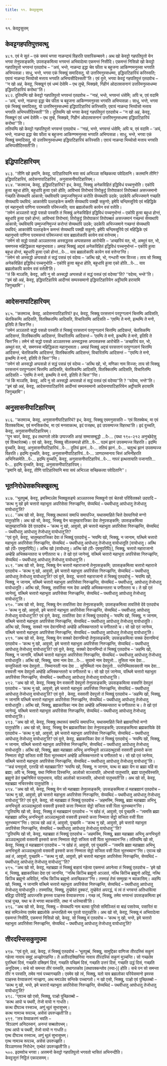 ```yaml
---
title: ११. केवट्टसुत्तम्

---
```

११. केवट्टसुत्तम्  


## केवट्टगहपतिपुत्तवत्थु

४८१. एवं मे सुतं – एकं समयं भगवा नाळन्दायं विहरति पावारिकम्बवने। अथ खो केवट्टो गहपतिपुत्तो येन भगवा तेनुपसङ्कमि; उपसङ्कमित्वा भगवन्तं अभिवादेत्वा एकमन्तं निसीदि। एकमन्तं निसिन्नो खो केवट्टो गहपतिपुत्तो भगवन्तं एतदवोच – ‘‘अयं, भन्ते, नाळन्दा इद्धा चेव फीता च बहुजना आकिण्णमनुस्सा भगवति अभिप्पसन्ना। साधु, भन्ते, भगवा एकं भिक्खुं समादिसतु, यो उत्तरिमनुस्सधम्मा, इद्धिपाटिहारियं करिस्सति; एवायं नाळन्दा भिय्योसो मत्ताय भगवति अभिप्पसीदिस्सती’’ति। एवं वुत्ते, भगवा केवट्टं गहपतिपुत्तं एतदवोच – ‘‘न खो अहं, केवट्ट, भिक्खूनं एवं धम्मं देसेमि – एथ तुम्हे, भिक्खवे, गिहीनं ओदातवसनानं उत्तरिमनुस्सधम्मा इद्धिपाटिहारियं करोथा’’ति।  
४८२. दुतियम्पि खो केवट्टो गहपतिपुत्तो भगवन्तं एतदवोच – ‘‘नाहं, भन्ते, भगवन्तं धंसेमि; अपि च, एवं वदामि – ‘अयं, भन्ते, नाळन्दा इद्धा चेव फीता च बहुजना आकिण्णमनुस्सा भगवति अभिप्पसन्ना। साधु, भन्ते, भगवा एकं भिक्खुं समादिसतु, यो उत्तरिमनुस्सधम्मा इद्धिपाटिहारियं करिस्सति; एवायं नाळन्दा भिय्योसो मत्ताय भगवति अभिप्पसीदिस्सती’’’ति। दुतियम्पि खो भगवा केवट्टं गहपतिपुत्तं एतदवोच – ‘‘न खो अहं, केवट्ट, भिक्खूनं एवं धम्मं देसेमि – एथ तुम्हे, भिक्खवे, गिहीनं ओदातवसनानं उत्तरिमनुस्सधम्मा इद्धिपाटिहारियं करोथा’’’ति।  
ततियम्पि खो केवट्टो गहपतिपुत्तो भगवन्तं एतदवोच – ‘‘नाहं, भन्ते, भगवन्तं धंसेमि; अपि च, एवं वदामि – ‘अयं, भन्ते, नाळन्दा इद्धा चेव फीता च बहुजना आकिण्णमनुस्सा भगवति अभिप्पसन्ना। साधु, भन्ते, भगवा एकं भिक्खुं समादिसतु, यो उत्तरिमनुस्सधम्मा इद्धिपाटिहारियं करिस्सति। एवायं नाळन्दा भिय्योसो मत्ताय भगवति अभिप्पसीदिस्सती’ति।  


## इद्धिपाटिहारियम्

४८३. ‘‘तीणि खो इमानि, केवट्ट, पाटिहारियानि मया सयं अभिञ्ञा सच्छिकत्वा पवेदितानि। कतमानि तीणि? इद्धिपाटिहारियं, आदेसनापाटिहारियं , अनुसासनीपाटिहारियम्।  
४८४. ‘‘कतमञ्च, केवट्ट, इद्धिपाटिहारियं? इध, केवट्ट, भिक्खु अनेकविहितं इद्धिविधं पच्चनुभोति। एकोपि हुत्वा बहुधा होति, बहुधापि हुत्वा एको होति; आविभावं तिरोभावं तिरोकुट्टं तिरोपाकारं तिरोपब्बतं असज्जमानो गच्छति सेय्यथापि आकासे; पथवियापि उम्मुज्जनिमुज्जं करोति सेय्यथापि उदके; उदकेपि अभिज्जमाने गच्छति सेय्यथापि पथवियं; आकासेपि पल्लङ्केन कमति सेय्यथापि पक्खी सकुणो; इमेपि चन्दिमसूरिये एवं महिद्धिके एवं महानुभावे पाणिना परामसति परिमज्जति; याव ब्रह्मलोकापि कायेन वसं वत्तेति।  
‘‘तमेनं अञ्ञतरो सद्धो पसन्नो पस्सति तं भिक्खुं अनेकविहितं इद्धिविधं पच्चनुभोन्तं – एकोपि हुत्वा बहुधा होन्तं, बहुधापि हुत्वा एको होन्तं; आविभावं तिरोभावं; तिरोकुट्टं तिरोपाकारं तिरोपब्बतं असज्जमानं गच्छन्तं सेय्यथापि आकासे; पथवियापि उम्मुज्जनिमुज्जं करोन्तं सेय्यथापि उदके; उदकेपि अभिज्जमाने गच्छन्तं सेय्यथापि पथवियं; आकासेपि पल्लङ्केन कमन्तं सेय्यथापि पक्खी सकुणो; इमेपि चन्दिमसूरिये एवं महिद्धिके एवं महानुभावे पाणिना परामसन्तं परिमज्जन्तं याव ब्रह्मलोकापि कायेन वसं वत्तेन्तम्।  
‘‘तमेनं सो सद्धो पसन्नो अञ्ञतरस्स अस्सद्धस्स अप्पसन्नस्स आरोचेति – ‘अच्छरियं वत, भो, अब्भुतं वत, भो, समणस्स महिद्धिकता महानुभावता। अमाहं भिक्खुं अद्दसं अनेकविहितं इद्धिविधं पच्चनुभोन्तं – एकोपि हुत्वा बहुधा होन्तं, बहुधापि हुत्वा एको होन्तं…पे॰… याव ब्रह्मलोकापि कायेन वसं वत्तेन्त’न्ति।  
‘‘तमेनं सो अस्सद्धो अप्पसन्नो तं सद्धं पसन्नं एवं वदेय्य – ‘अत्थि खो, भो, गन्धारी नाम विज्जा। ताय सो भिक्खु अनेकविहितं इद्धिविधं पच्चनुभोति – एकोपि हुत्वा बहुधा होति, बहुधापि हुत्वा एको होति…पे॰… याव ब्रह्मलोकापि कायेन वसं वत्तेती’ति।  
‘‘तं किं मञ्ञसि, केवट्ट, अपि नु सो अस्सद्धो अप्पसन्नो तं सद्धं पसन्नं एवं वदेय्या’’ति? ‘‘वदेय्य, भन्ते’’ति। ‘‘इमं खो अहं, केवट्ट, इद्धिपाटिहारिये आदीनवं सम्पस्समानो इद्धिपाटिहारियेन अट्टीयामि हरायामि जिगुच्छामि’’।  


## आदेसनापाटिहारियम्

४८५. ‘‘कतमञ्च, केवट्ट, आदेसनापाटिहारियं? इध, केवट्ट, भिक्खु परसत्तानं परपुग्गलानं चित्तम्पि आदिसति, चेतसिकम्पि आदिसति, वितक्कितम्पि आदिसति, विचारितम्पि आदिसति – ‘एवम्पि ते मनो, इत्थम्पि ते मनो, इतिपि ते चित्त’न्ति।  
‘‘तमेनं अञ्ञतरो सद्धो पसन्नो पस्सति तं भिक्खुं परसत्तानं परपुग्गलानं चित्तम्पि आदिसन्तं, चेतसिकम्पि आदिसन्तं, वितक्कितम्पि आदिसन्तं, विचारितम्पि आदिसन्तं – ‘एवम्पि ते मनो, इत्थम्पि ते मनो, इतिपि ते चित्त’न्ति। तमेनं सो सद्धो पसन्नो अञ्ञतरस्स अस्सद्धस्स अप्पसन्नस्स आरोचेति – ‘अच्छरियं वत, भो, अब्भुतं वत, भो, समणस्स महिद्धिकता महानुभावता। अमाहं भिक्खुं अद्दसं परसत्तानं परपुग्गलानं चित्तम्पि आदिसन्तं, चेतसिकम्पि आदिसन्तं, वितक्कितम्पि आदिसन्तं, विचारितम्पि आदिसन्तं – ‘‘एवम्पि ते मनो, इत्थम्पि ते मनो, इतिपि ते चित्त’’’न्ति।  
‘‘तमेनं सो अस्सद्धो अप्पसन्नो तं सद्धं पसन्नं एवं वदेय्य – ‘अत्थि खो, भो, मणिका नाम विज्जा; ताय सो भिक्खु परसत्तानं परपुग्गलानं चित्तम्पि आदिसति, चेतसिकम्पि आदिसति, वितक्कितम्पि आदिसति, विचारितम्पि आदिसति – ‘एवम्पि ते मनो, इत्थम्पि ते मनो, इतिपि ते चित्त’’’न्ति।  
‘‘तं किं मञ्ञसि, केवट्ट, अपि नु सो अस्सद्धो अप्पसन्नो तं सद्धं पसन्नं एवं वदेय्या’’ति ? ‘‘वदेय्य, भन्ते’’ति। ‘‘इमं खो अहं, केवट्ट, आदेसनापाटिहारिये आदीनवं सम्पस्समानो आदेसनापाटिहारियेन अट्टीयामि हरायामि जिगुच्छामि’’।  


## अनुसासनीपाटिहारियम्

४८६. ‘‘कतमञ्च, केवट्ट, अनुसासनीपाटिहारियं? इध, केवट्ट, भिक्खु एवमनुसासति – ‘एवं वितक्केथ, मा एवं वितक्कयित्थ, एवं मनसिकरोथ, मा एवं मनसाकत्थ, इदं पजहथ, इदं उपसम्पज्ज विहरथा’ति। इदं वुच्चति, केवट्ट, अनुसासनीपाटिहारियम्।  
‘‘पुन चपरं, केवट्ट, इध तथागतो लोके उप्पज्जति अरहं सम्मासम्बुद्धो …पे॰… (यथा १९०-२१२ अनुच्छेदेसु एवं वित्थारेतब्बं)। एवं खो, केवट्ट, भिक्खु सीलसम्पन्नो होति…पे॰… पठमं झानं उपसम्पज्ज विहरति। इदम्पि वुच्चति, केवट्ट, अनुसासनीपाटिहारियं…पे॰… दुतियं झानं…पे॰… ततियं झानं…पे॰… चतुत्थं झानं उपसम्पज्ज विहरति। इदम्पि वुच्चति, केवट्ट, अनुसासनीपाटिहारियं…पे॰… ञाणदस्सनाय चित्तं अभिनीहरति अभिनिन्नामेति…पे॰… इदम्पि वुच्चति, केवट्ट, अनुसासनीपाटिहारियं…पे॰… नापरं इत्थत्तायाति पजानाति…पे॰… इदम्पि वुच्चति, केवट्ट, अनुसासनीपाटिहारियम्।  
‘‘इमानि खो, केवट्ट, तीणि पाटिहारियानि मया सयं अभिञ्ञा सच्छिकत्वा पवेदितानि’’।  


## भूतनिरोधेसकभिक्खुवत्थु

४८७. ‘‘भूतपुब्बं, केवट्ट, इमस्मिञ्ञेव भिक्खुसङ्घे अञ्ञतरस्स भिक्खुनो एवं चेतसो परिवितक्को उदपादि – ‘कत्थ नु खो इमे चत्तारो महाभूता अपरिसेसा निरुज्झन्ति, सेय्यथिदं – पथवीधातु आपोधातु तेजोधातु वायोधातू’ति?  
४८८. ‘‘अथ खो सो, केवट्ट, भिक्खु तथारूपं समाधिं समापज्जि, यथासमाहिते चित्ते देवयानियो मग्गो पातुरहोसि। अथ खो सो, केवट्ट, भिक्खु येन चातुमहाराजिका देवा तेनुपसङ्कमि; उपसङ्कमित्वा चातुमहाराजिके देवे एतदवोच – ‘कत्थ नु खो, आवुसो, इमे चत्तारो महाभूता अपरिसेसा निरुज्झन्ति, सेय्यथिदं – पथवीधातु आपोधातु तेजोधातु वायोधातू’ति?  
‘‘एवं वुत्ते, केवट्ट, चातुमहाराजिका देवा तं भिक्खुं एतदवोचुं – ‘मयम्पि खो, भिक्खु, न जानाम, यत्थिमे चत्तारो महाभूता अपरिसेसा निरुज्झन्ति, सेय्यथिदं – पथवीधातु आपोधातु तेजोधातु वायोधातूति [वायोधातु। अत्थि खो (पी॰ एवमुपरिपि)]। अत्थि खो [वायोधातु। अत्थि खो (पी॰ एवमुपरिपि)], भिक्खु, चत्तारो महाराजानो अम्हेहि अभिक्कन्ततरा च पणीततरा च। ते खो एतं जानेय्युं, यत्थिमे चत्तारो महाभूता अपरिसेसा निरुज्झन्ति, सेय्यथिदं – पथवीधातु आपोधातु तेजोधातु वायोधातू’ति।  
४८९. ‘‘अथ खो सो, केवट्ट, भिक्खु येन चत्तारो महाराजानो तेनुपसङ्कमि; उपसङ्कमित्वा चत्तारो महाराजे एतदवोच – ‘कत्थ नु खो, आवुसो, इमे चत्तारो महाभूता अपरिसेसा निरुज्झन्ति, सेय्यथिदं – पथवीधातु आपोधातु तेजोधातु वायोधातू’ति? एवं वुत्ते, केवट्ट, चत्तारो महाराजानो तं भिक्खुं एतदवोचुं – ‘मयम्पि खो, भिक्खु, न जानाम, यत्थिमे चत्तारो महाभूता अपरिसेसा निरुज्झन्ति, सेय्यथिदं – पथवीधातु, आपोधातु तेजोधातु वायोधातूति। अत्थि खो, भिक्खु, तावतिंसा नाम देवा अम्हेहि अभिक्कन्ततरा च पणीततरा च। ते खो एतं जानेय्युं, यत्थिमे चत्तारो महाभूता अपरिसेसा निरुज्झन्ति, सेय्यथिदं – पथवीधातु आपोधातु तेजोधातु वायोधातू’ति।  
४९०. ‘‘अथ खो सो, केवट्ट, भिक्खु येन तावतिंसा देवा तेनुपसङ्कमि; उपसङ्कमित्वा तावतिंसे देवे एतदवोच – ‘कत्थ नु खो, आवुसो, इमे चत्तारो महाभूता अपरिसेसा निरुज्झन्ति, सेय्यथिदं – पथवीधातु आपोधातु तेजोधातु वायोधातू’ति? एवं वुत्ते, केवट्ट, तावतिंसा देवा तं भिक्खुं एतदवोचुं – ‘मयम्पि खो, भिक्खु, न जानाम, यत्थिमे चत्तारो महाभूता अपरिसेसा निरुज्झन्ति, सेय्यथिदं – पथवीधातु आपोधातु तेजोधातु वायोधातूति। अत्थि खो, भिक्खु, सक्को नाम देवानमिन्दो अम्हेहि अभिक्कन्ततरो च पणीततरो च। सो खो एतं जानेय्य, यत्थिमे चत्तारो महाभूता अपरिसेसा निरुज्झन्ति, सेय्यथिदं – पथवीधातु आपोधातु तेजोधातु वायोधातू’ति।  
४९१. ‘‘अथ खो सो, केवट्ट, भिक्खु येन सक्को देवानमिन्दो तेनुपसङ्कमि; उपसङ्कमित्वा सक्कं देवानमिन्दं एतदवोच – ‘कत्थ नु खो, आवुसो, इमे चत्तारो महाभूता अपरिसेसा निरुज्झन्ति, सेय्यथिदं – पथवीधातु आपोधातु तेजोधातु वायोधातू’ति? एवं वुत्ते, केवट्ट, सक्को देवानमिन्दो तं भिक्खुं एतदवोच – ‘अहम्पि खो, भिक्खु, न जानामि, यत्थिमे चत्तारो महाभूता अपरिसेसा निरुज्झन्ति, सेय्यथिदं – पथवीधातु आपोधातु तेजोधातु वायोधातूति। अत्थि खो, भिक्खु, यामा नाम देवा…पे॰… सुयामो नाम देवपुत्तो… तुसिता नाम देवा… सन्तुस्सितो नाम देवपुत्तो… निम्मानरती नाम देवा … सुनिम्मितो नाम देवपुत्तो… परनिम्मितवसवत्ती नाम देवा… वसवत्ती नाम देवपुत्तो अम्हेहि अभिक्कन्ततरो च पणीततरो च। सो खो एतं जानेय्य, यत्थिमे चत्तारो महाभूता अपरिसेसा निरुज्झन्ति, सेय्यथिदं – पथवीधातु आपोधातु तेजोधातु वायोधातू’ति।  
४९२. ‘‘अथ खो सो, केवट्ट, भिक्खु येन वसवत्ती देवपुत्तो तेनुपसङ्कमि; उपसङ्कमित्वा वसवत्तिं देवपुत्तं एतदवोच – ‘कत्थ नु खो, आवुसो, इमे चत्तारो महाभूता अपरिसेसा निरुज्झन्ति, सेय्यथिदं – पथवीधातु आपोधातु तेजोधातु वायोधातू’ति? एवं वुत्ते , केवट्ट, वसवत्ती देवपुत्तो तं भिक्खुं एतदवोच – ‘अहम्पि खो, भिक्खु, न जानामि यत्थिमे चत्तारो महाभूता अपरिसेसा निरुज्झन्ति, सेय्यथिदं – पथवीधातु आपोधातु तेजोधातु वायोधातूति। अत्थि खो, भिक्खु, ब्रह्मकायिका नाम देवा अम्हेहि अभिक्कन्ततरा च पणीततरा च। ते खो एतं जानेय्युं, यत्थिमे चत्तारो महाभूता अपरिसेसा निरुज्झन्ति, सेय्यथिदं – पथवीधातु आपोधातु तेजोधातु वायोधातू’ति।  
४९३. ‘‘अथ खो सो, केवट्ट, भिक्खु तथारूपं समाधिं समापज्जि, यथासमाहिते चित्ते ब्रह्मयानियो मग्गो पातुरहोसि। अथ खो सो, केवट्ट, भिक्खु येन ब्रह्मकायिका देवा तेनुपसङ्कमि; उपसङ्कमित्वा ब्रह्मकायिके देवे एतदवोच – ‘कत्थ नु खो, आवुसो, इमे चत्तारो महाभूता अपरिसेसा निरुज्झन्ति, सेय्यथिदं – पथवीधातु आपोधातु तेजोधातु वायोधातू’ति? एवं वुत्ते, केवट्ट, ब्रह्मकायिका देवा तं भिक्खुं एतदवोचुं – ‘मयम्पि खो, भिक्खु, न जानाम, यत्थिमे चत्तारो महाभूता अपरिसेसा निरुज्झन्ति, सेय्यथिदं – पथवीधातु आपोधातु तेजोधातु वायोधातूति। अत्थि खो, भिक्खु, ब्रह्मा महाब्रह्मा अभिभू अनभिभूतो अञ्ञदत्थुदसो वसवत्ती इस्सरो कत्ता निम्माता सेट्ठो सजिता वसी पिता भूतभब्यानं अम्हेहि अभिक्कन्ततरो च पणीततरो च। सो खो एतं जानेय्य, यत्थिमे चत्तारो महाभूता अपरिसेसा निरुज्झन्ति, सेय्यथिदं – पथवीधातु आपोधातु तेजोधातु वायोधातू’’ति।  
‘‘‘कहं पनावुसो, एतरहि सो महाब्रह्मा’ति? ‘मयम्पि खो, भिक्खु, न जानाम, यत्थ वा ब्रह्मा येन वा ब्रह्मा यहिं वा ब्रह्मा; अपि च, भिक्खु, यथा निमित्ता दिस्सन्ति, आलोको सञ्जायति, ओभासो पातुभवति, ब्रह्मा पातुभविस्सति, ब्रह्मुनो हेतं पुब्बनिमित्तं पातुभावाय, यदिदं आलोको सञ्जायति, ओभासो पातुभवती’ति। अथ खो सो, केवट्ट, महाब्रह्मा नचिरस्सेव पातुरहोसि ।  
४९४. ‘‘अथ खो सो, केवट्ट, भिक्खु येन सो महाब्रह्मा तेनुपसङ्कमि; उपसङ्कमित्वा तं महाब्रह्मानं एतदवोच – ‘कत्थ नु खो, आवुसो, इमे चत्तारो महाभूता अपरिसेसा निरुज्झन्ति, सेय्यथिदं – पथवीधातु आपोधातु तेजोधातु वायोधातू’’ति? एवं वुत्ते, केवट्ट, सो महाब्रह्मा तं भिक्खुं एतदवोच – ‘अहमस्मि, भिक्खु, ब्रह्मा महाब्रह्मा अभिभू अनभिभूतो अञ्ञदत्थुदसो वसवत्ती इस्सरो कत्ता निम्माता सेट्ठो सजिता वसी पिता भूतभब्यान’न्ति।  
‘‘दुतियम्पि खो सो, केवट्ट, भिक्खु तं महाब्रह्मानं एतदवोच – ‘न खोहं तं, आवुसो, एवं पुच्छामि – ‘‘त्वमसि ब्रह्मा महाब्रह्मा अभिभू अनभिभूतो अञ्ञदत्थुदसो वसवत्ती इस्सरो कत्ता निम्माता सेट्ठो सजिता वसी पिता भूतभब्यान’’न्ति। एवञ्च खो अहं तं, आवुसो, पुच्छामि – ‘‘कत्थ नु खो, आवुसो, इमे चत्तारो महाभूता अपरिसेसा निरुज्झन्ति, सेय्यथिदं – पथवीधातु आपोधातु तेजोधातु वायोधातू’’’ति?  
‘‘दुतियम्पि खो सो, केवट्ट, महाब्रह्मा तं भिक्खुं एतदवोच – ‘अहमस्मि, भिक्खु, ब्रह्मा महाब्रह्मा अभिभू अनभिभूतो अञ्ञदत्थुदसो वसवत्ती इस्सरो कत्ता निम्माता सेट्ठो सजिता वसी पिता भूतभब्यान’न्ति। ततियम्पि खो सो, केवट्ट, भिक्खु तं महाब्रह्मानं एतदवोच – ‘न खोहं तं, आवुसो, एवं पुच्छामि – ‘‘त्वमसि ब्रह्मा महाब्रह्मा अभिभू अनभिभूतो अञ्ञदत्थुदसो वसवत्ती इस्सरो कत्ता निम्माता सेट्ठो सजिता वसी पिता भूतभब्यान’’न्ति। एवञ्च खो अहं तं, आवुसो, पुच्छामि – ‘‘कत्थ नु खो, आवुसो, इमे चत्तारो महाभूता अपरिसेसा निरुज्झन्ति, सेय्यथिदं – पथवीधातु आपोधातु तेजोधातु वायोधातू’’’ति?  
४९५. ‘‘अथ खो सो, केवट्ट, महाब्रह्मा तं भिक्खुं बाहायं गहेत्वा एकमन्तं अपनेत्वा तं भिक्खुं एतदवोच – ‘इमे खो मं, भिक्खु, ब्रह्मकायिका देवा एवं जानन्ति, ‘‘नत्थि किञ्चि ब्रह्मुनो अञ्ञातं, नत्थि किञ्चि ब्रह्मुनो अदिट्ठं, नत्थि किञ्चि ब्रह्मुनो अविदितं, नत्थि किञ्चि ब्रह्मुनो असच्छिकत’’न्ति। तस्माहं तेसं सम्मुखा न ब्याकासिम्। अहम्पि खो, भिक्खु, न जानामि यत्थिमे चत्तारो महाभूता अपरिसेसा निरुज्झन्ति, सेय्यथिदं – पथवीधातु आपोधातु तेजोधातु वायोधातूति। तस्मातिह, भिक्खु, तुय्हेवेतं दुक्कटं, तुय्हेवेतं अपरद्धं, यं त्वं तं भगवन्तं अतिधावित्वा बहिद्धा परियेट्ठिं आपज्जसि इमस्स पञ्हस्स वेय्याकरणाय। गच्छ त्वं, भिक्खु, तमेव भगवन्तं उपसङ्कमित्वा इमं पञ्हं पुच्छ, यथा च ते भगवा ब्याकरोति, तथा नं धारेय्यासी’ति।  
४९६. ‘‘अथ खो सो, केवट्ट, भिक्खु – सेय्यथापि नाम बलवा पुरिसो समिञ्जितं वा बाहं पसारेय्य, पसारितं वा बाहं समिञ्जेय्य एवमेव ब्रह्मलोके अन्तरहितो मम पुरतो पातुरहोसि। अथ खो सो, केवट्ट, भिक्खु मं अभिवादेत्वा एकमन्तं निसीदि, एकमन्तं निसिन्नो खो, केवट्ट, सो भिक्खु मं एतदवोच – ‘कत्थ नु खो, भन्ते, इमे चत्तारो महाभूता अपरिसेसा निरुज्झन्ति, सेय्यथिदं – पथवीधातु आपोधातु तेजोधातु वायोधातू’ति?  


## तीरदस्सिसकुणुपमा

४९७. ‘‘एवं वुत्ते, अहं, केवट्ट, तं भिक्खुं एतदवोचं – ‘भूतपुब्बं, भिक्खु, सामुद्दिका वाणिजा तीरदस्सिं सकुणं गहेत्वा नावाय समुद्दं अज्झोगाहन्ति। ते अतीरदक्खिनिया नावाय तीरदस्सिं सकुणं मुञ्चन्ति। सो गच्छतेव पुरत्थिमं दिसं, गच्छति दक्खिणं दिसं, गच्छति पच्छिमं दिसं, गच्छति उत्तरं दिसं, गच्छति उद्धं दिसं, गच्छति अनुदिसम्। सचे सो समन्ता तीरं पस्सति, तथागतकोव [तथापक्कन्तोव (स्या॰)] होति। सचे पन सो समन्ता तीरं न पस्सति, तमेव नावं पच्चागच्छति। एवमेव खो त्वं, भिक्खु, यतो याव ब्रह्मलोका परियेसमानो इमस्स पञ्हस्स वेय्याकरणं नाज्झगा, अथ ममञ्ञेव सन्तिके पच्चागतो। न खो एसो, भिक्खु, पञ्हो एवं पुच्छितब्बो – ‘कत्थ नु खो, भन्ते, इमे चत्तारो महाभूता अपरिसेसा निरुज्झन्ति, सेय्यथिदं – पथवीधातु आपोधातु तेजोधातु वायोधातू’ति?  
४९८. ‘‘एवञ्च खो एसो, भिक्खु, पञ्हो पुच्छितब्बो –  
‘कत्थ आपो च पथवी, तेजो वायो न गाधति।  
कत्थ दीघञ्च रस्सञ्च, अणुं थूलं सुभासुभम्।  
कत्थ नामञ्च रूपञ्च, असेसं उपरुज्झती’ति॥  
४९९. ‘‘तत्र वेय्याकरणं भवति –  
‘विञ्ञाणं अनिदस्सनं, अनन्तं सब्बतोपभम्।  
एत्थ आपो च पथवी, तेजो वायो न गाधति॥  
एत्थ दीघञ्च रस्सञ्च, अणुं थूलं सुभासुभम्।  
एत्थ नामञ्च रूपञ्च, असेसं उपरुज्झति।  
विञ्ञाणस्स निरोधेन, एत्थेतं उपरुज्झती’ति॥  
५००. इदमवोच भगवा। अत्तमनो केवट्टो गहपतिपुत्तो भगवतो भासितं अभिनन्दीति।  
केवट्टसुत्तं निट्ठितं एकादसमम्।  
